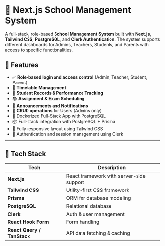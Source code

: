 # 🏫 Next.js School Management System

A full-stack, role-based **School Management System** built with **Next.js**, **Tailwind CSS**, **PostgreSQL**, and **Clerk Authentication**. The system supports different dashboards for Admins, Teachers, Students, and Parents with access to specific functionalities.

## 🚀 Features

-   ✅ **Role-based login and access control** (Admin, Teacher, Student, Parent)
-   📅 **Timetable Management**
-   📝 **Student Records & Performance Tracking**
-   📚 **Assignment & Exam Scheduling**
-   📣 **Announcements and Notifications**
-   📇 **CRUD operations** for Users (Admins only)
-   🐳 Dockerized Full-Stack App with PostgreSQL
-   📦 Full-stack integration with PostgreSQL + Prisma
-   🎨 Fully responsive layout using Tailwind CSS
-   🔐 Authentication and session management using Clerk

---

## 🧰 Tech Stack

| Tech                       | Description                              |
| -------------------------- | ---------------------------------------- |
| **Next.js**                | React framework with server-side support |
| **Tailwind CSS**           | Utility-first CSS framework              |
| **Prisma**                 | ORM for database modeling                |
| **PostgreSQL**             | Relational database                      |
| **Clerk**                  | Auth & user management                   |
| **React Hook Form**        | Form handling                            |
| **React Query / TanStack** | API data fetching & caching              |
